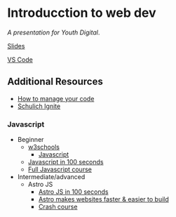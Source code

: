# Introducction to web dev

*A presentation for Youth Digital*.

[Slides](https://docs.google.com/presentation/d/13Ao9UsWYkgp5OjyA2viVV0vCC6uIXzKdls0ZtfCkLjk/edit?usp=sharing)

[VS Code](https://code.visualstudio.com/)

## Additional Resources

- [How to manage your code](https://youtu.be/NwASRGFz5Wg?si=uZnG1-nM0Ll8hRIs&t=15)
- [Schulich Ignite](https://schulichignite.com/)

### Javascript
- Beginner
  - [w3schools](https://www.w3schools.com/)
    - [Javascript](https://www.w3schools.com/js/default.asp)
  - [Javascript in 100 seconds](https://www.youtube.com/watch?v=DHjqpvDnNGE)
  - [Full Javascript course](https://www.youtube.com/watch?v=jS4aFq5-91M)
- Intermediate/advanced
  - Astro JS
    - [Astro JS in 100 seconds](https://www.youtube.com/watch?v=dsTXcSeAZq8)
    - [Astro makes websites faster & easier to build](https://www.youtube.com/watch?v=acgIGT0J99U)
    - [Crash course](https://www.youtube.com/watch?v=Oi9z5gfIHJs)
